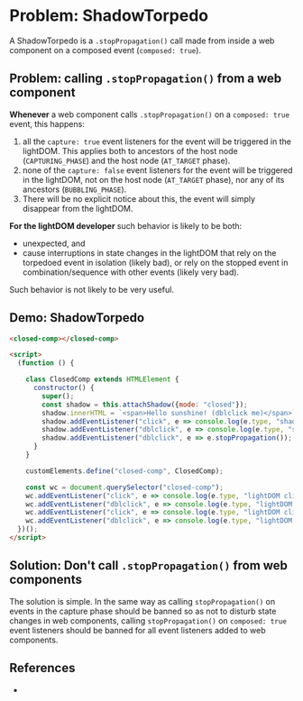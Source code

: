 # Problem: ShadowTorpedo 

A ShadowTorpedo is a `.stopPropagation()` call made from inside a web component on a composed event (`composed: true`).

## Problem: calling `.stopPropagation()` from a web component
                
**Whenever** a web component calls `.stopPropagation()` on a `composed: true` event, this happens:

1. all the `capture: true` event listeners for the event will be triggered in the lightDOM. This applies both to ancestors of the host node (`CAPTURING_PHASE`) and the host node (`AT_TARGET` phase).
2. none of the `capture: false` event listeners for the event will be triggered in the lightDOM, not on the host node (`AT_TARGET` phase), nor any of its ancestors (`BUBBLING_PHASE`).
3. There will be no explicit notice about this, the event will simply disappear from the lightDOM.

**For the lightDOM developer** such behavior is likely to be both:
* unexpected, and
* cause interruptions in state changes in the lightDOM that rely on the torpedoed event in isolation (likely bad), or rely on the stopped event in combination/sequence with other events (likely very bad).

Such behavior is not likely to be very useful.

## Demo: ShadowTorpedo

```html
<closed-comp></closed-comp>

<script>
  (function () {

    class ClosedComp extends HTMLElement {
      constructor() {
        super();
        const shadow = this.attachShadow({mode: "closed"});
        shadow.innerHTML = `<span>Hello sunshine! (dblclick me)</span>`;
        shadow.addEventListener("click", e => console.log(e.type, "shadowDOM click"));
        shadow.addEventListener("dblclick", e => console.log(e.type, "shadowDOM dblclick"));
        shadow.addEventListener("dblclick", e => e.stopPropagation());  //ShadowTorpedo
      }
    }

    customElements.define("closed-comp", ClosedComp);

    const wc = document.querySelector("closed-comp");
    wc.addEventListener("click", e => console.log(e.type, "lightDOM click capture"), true);
    wc.addEventListener("dblclick", e => console.log(e.type, "lightDOM dblclick"), true);
    wc.addEventListener("click", e => console.log(e.type, "lightDOM click target"));         //now you see me,
    wc.addEventListener("dblclick", e => console.log(e.type, "lightDOM dblclick target"));   //now you don't.
  })();
</script>
```

## Solution: Don't call `.stopPropagation()` from web components

The solution is simple. In the same way as calling `stopPropagation()` on events in the capture phase should be banned so as not to disturb state changes in web components, calling `stopPropagation()` on `composed: true` event listeners should be banned for all event listeners added to web components.

## References

 *
